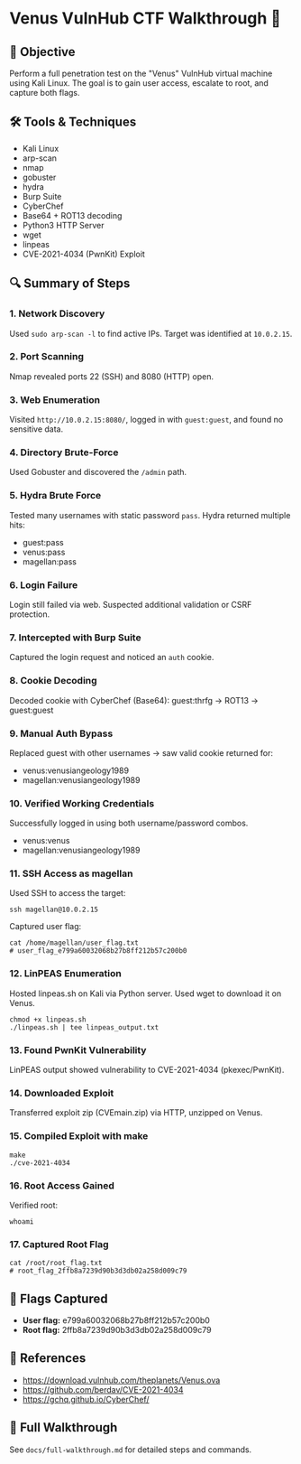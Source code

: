 # Venus VulnHub CTF Walkthrough 🌌

## 🎯 Objective
Perform a full penetration test on the "Venus" VulnHub virtual machine using Kali Linux. The goal is to gain user access, escalate to root, and capture both flags.

## 🛠️ Tools & Techniques
- Kali Linux
- arp-scan
- nmap
- gobuster
- hydra
- Burp Suite
- CyberChef
- Base64 + ROT13 decoding
- Python3 HTTP Server
- wget
- linpeas
- CVE-2021-4034 (PwnKit) Exploit

## 🔍 Summary of Steps

### 1. Network Discovery
Used `sudo arp-scan -l` to find active IPs. Target was identified at `10.0.2.15`.

### 2. Port Scanning
Nmap revealed ports 22 (SSH) and 8080 (HTTP) open.

### 3. Web Enumeration
Visited `http://10.0.2.15:8080/`, logged in with `guest:guest`, and found no sensitive data.

### 4. Directory Brute-Force
Used Gobuster and discovered the `/admin` path.

### 5. Hydra Brute Force
Tested many usernames with static password `pass`. Hydra returned multiple hits:
- guest:pass
- venus:pass
- magellan:pass

### 6. Login Failure
Login still failed via web. Suspected additional validation or CSRF protection.

### 7. Intercepted with Burp Suite
Captured the login request and noticed an `auth` cookie.

### 8. Cookie Decoding
Decoded cookie with CyberChef (Base64): guest:thrfg → ROT13 → guest:guest

### 9. Manual Auth Bypass
Replaced guest with other usernames → saw valid cookie returned for:
- venus:venusiangeology1989
- magellan:venusiangeology1989

### 10. Verified Working Credentials
Successfully logged in using both username/password combos.
- venus:venus
- magellan:venusiangeology1989

### 11. SSH Access as magellan
Used SSH to access the target:
```
ssh magellan@10.0.2.15
```
Captured user flag:
```
cat /home/magellan/user_flag.txt
# user_flag_e799a60032068b27b8ff212b57c200b0
```

### 12. LinPEAS Enumeration
Hosted linpeas.sh on Kali via Python server. Used wget to download it on Venus.
```
chmod +x linpeas.sh
./linpeas.sh | tee linpeas_output.txt
```

### 13. Found PwnKit Vulnerability
LinPEAS output showed vulnerability to CVE-2021-4034 (pkexec/PwnKit).

### 14. Downloaded Exploit
Transferred exploit zip (CVEmain.zip) via HTTP, unzipped on Venus.

### 15. Compiled Exploit with make
```
make
./cve-2021-4034
```

### 16. Root Access Gained
Verified root:
```
whoami
```

### 17. Captured Root Flag
```
cat /root/root_flag.txt
# root_flag_2ffb8a7239d90b3d3db02a258d009c79
```

## 🚩 Flags Captured
- **User flag:** e799a60032068b27b8ff212b57c200b0
- **Root flag:** 2ffb8a7239d90b3d3db02a258d009c79

## 🔗 References
- https://download.vulnhub.com/theplanets/Venus.ova
- https://github.com/berdav/CVE-2021-4034
- https://gchq.github.io/CyberChef/

## 📁 Full Walkthrough
See `docs/full-walkthrough.md` for detailed steps and commands.
